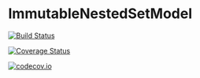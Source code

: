 # ImmutableNestedSetModel

[![Build Status](https://travis-ci.org/moisespsena/ImmutableNestedSetModel.jl.svg?branch=master)](https://travis-ci.org/moisespsena/ImmutableNestedSetModel.jl)

[![Coverage Status](https://coveralls.io/repos/moisespsena/ImmutableNestedSetModel.jl/badge.svg?branch=master&service=github)](https://coveralls.io/github/moisespsena/ImmutableNestedSetModel.jl?branch=master)

[![codecov.io](http://codecov.io/github/moisespsena/ImmutableNestedSetModel.jl/coverage.svg?branch=master)](http://codecov.io/github/moisespsena/ImmutableNestedSetModel.jl?branch=master)
